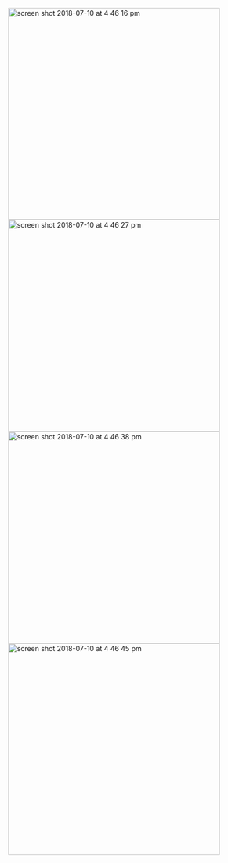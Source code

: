 <p float="left">
<img width="432" height=”600” alt="screen shot 2018-07-10 at 4 46 16 pm" src="https://user-images.githubusercontent.com/41017424/42539519-eebb4fc8-8460-11e8-9752-1c23a7d9d51b.png">
<img width="432" height=”600” alt="screen shot 2018-07-10 at 4 46 27 pm" src="https://user-images.githubusercontent.com/41017424/42539523-ef8b0a24-8460-11e8-9e84-d68a54ab39be.png">
<img width="432" height=”600” alt="screen shot 2018-07-10 at 4 46 38 pm" src="https://user-images.githubusercontent.com/41017424/42539526-f0696256-8460-11e8-9337-ead8a450552c.png">
<img width="432" height=”600” alt="screen shot 2018-07-10 at 4 46 45 pm" src="https://user-images.githubusercontent.com/41017424/42539528-f14ce67a-8460-11e8-8a27-74720ba10908.png">
</p>
